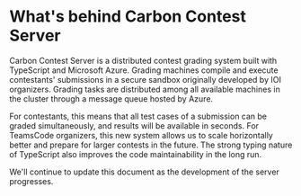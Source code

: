 # What's behind Carbon Contest Server

Carbon Contest Server is a distributed contest grading system built with TypeScript and Microsoft Azure. Grading machines compile and execute contestants' submissions in a secure sandbox originally developed by IOI organizers. Grading tasks are distributed among all available machines in the cluster through a message queue hosted by Azure.

For contestants, this means that all test cases of a submission can be graded simultaneously, and results will be available in seconds. For TeamsCode organizers, this new system allows us to scale horizontally better and prepare for larger contests in the future. The strong typing nature of TypeScript also improves the code maintainability in the long run.

We'll continue to update this document as the development of the server progresses.
